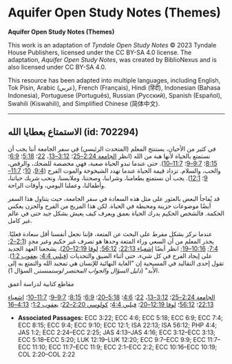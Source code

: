 # Aquifer Open Study Notes (Themes)

**Aquifer Open Study Notes (Themes)**

This work is an adaptation of *Tyndale Open Study Notes* © 2023 Tyndale House Publishers, licensed under the CC BY\-SA 4\.0 license. The adaptation, *Aquifer Open Study Notes*, was created by BiblioNexus and is also licensed under CC BY\-SA 4\.0\.

This resource has been adapted into multiple languages, including English, Tok Pisin, Arabic (عربي), French (Français), Hindi (हिंदी), Indonesian (Bahasa Indonesia), Portuguese (Português), Russian (Русский), Spanish (Español), Swahili (Kiswahili), and Simplified Chinese (简体中文).



--------------------------------

## الاستمتاع بعطايا الله (id: 702294)

في كثير من الأحيان، يستنتج المعلم (المتحدث الرئيسي) في سفر الجامعة أننا يجب أن نستمتع بالحياة لأنها هبة من الله (انظر [الجامعة 2:24–25](https://ref.ly/Eccl2:24-Eccl2:25)؛ [3:12–13](https://ref.ly/Eccl3:12-Eccl3:13)، [22](https://ref.ly/Eccl3:22)؛ [5:18](https://ref.ly/Eccl5:18)؛ [6:9](https://ref.ly/Eccl6:9)؛ [8:15](https://ref.ly/Eccl8:15)؛ [9:7–9](https://ref.ly/Eccl9:7-Eccl9:9)؛ [11:7–10](https://ref.ly/Eccl11:7-Eccl11:10)). حتى عندما تبدو الحياة صعبة، فهي مخصصة للضحك، والرقص، والحب، والسلام. تزداد قيمة الحياة عندما تهدد الشيخوخة والموت الفرح ([9:4](https://ref.ly/Eccl9:4)، [10](https://ref.ly/Eccl9:10)؛ [11:7–9](https://ref.ly/Eccl11:7-Eccl11:9)؛ [12:1](https://ref.ly/Eccl12:1)). يجب أن نستمتع بطعامنا، وشرابنا، وصحتنا، وملابسنا، ونحب شريك حياتنا، وأطفالنا، وعملنا اليومي، وأوقات الراحة.

قد يُفاجأ البعض بالعثور على مثل هذه السعادة في سفر الجامعة، حيث يتناول هذا السفر أيضًا موضوعات حزينة ومحبطة في الحياة. لكن هذا المزيج من الفرح والحزن يعكس الحكمة. فالشخص الحكيم يدرك الحياة بعمق ويعرف كيف يعيش بشكل جيد حتى في عالم غير كامل.

عندما نركز بشكل مفرط على البحث عن المتعة، فإننا نجعل أنفسنا أقل سعادة فعليًا. يحذر المعلم من أن السعي وراء المتعة وحدها هو تصرف غير حكيم وغير مجدٍ ([2:1–2](https://ref.ly/Eccl2:1-Eccl2:2); [7:4](https://ref.ly/Eccl7:4); [10:16–19](https://ref.ly/Eccl10:16-Eccl10:19); انظر أيضًا [إشعياء 22:13](https://ref.ly/Isa22:13); [56:12](https://ref.ly/Isa56:12); [لوقا 12:19–20](https://ref.ly/Luke12:19-Luke12:20)). يشجعنا العهد الجديد على إيجاد الفرح في كل شيء، حتى أثناء الضيق والتحديات ([فيلبي 4:4](https://ref.ly/Phil4:4); [يعقوب 1:2](https://ref.ly/Jas1:2)). تقول إحدى التقاليد في المسيحية إن "الغاية النهائية للإنسان هي تمجيد الله والتمتع به إلى الأبد" (*دليل السؤال والجواب المختصر لوستمنستر,* السؤال 1\).

مقاطع كتابية لدراسة أعمق

[الجامعة 2:24–25](https://ref.ly/Eccl2:24-Eccl2:25)؛ [3:12–13](https://ref.ly/Eccl3:12-Eccl3:13)، [22](https://ref.ly/Eccl3:22)؛ [4:6](https://ref.ly/Eccl4:6)؛ [5:18–20](https://ref.ly/Eccl5:18-Eccl5:20)؛ [6:9](https://ref.ly/Eccl6:9)؛ [8:15](https://ref.ly/Eccl8:15)؛ [9:7–9](https://ref.ly/Eccl9:7-Eccl9:9)؛ [11:7–10](https://ref.ly/Eccl11:7-Eccl11:10)؛ [إشعياء 22:13](https://ref.ly/Isa22:13)؛ [56:12](https://ref.ly/Isa56:12)؛ [لوقا 12:19–20](https://ref.ly/Luke12:19-Luke12:20)؛ [فيلبي 4:4](https://ref.ly/Phil4:4)؛ [كولوسي 2:20–22](https://ref.ly/Col2:20-Col2:22)؛ [يعقوب 1:2](https://ref.ly/Jas1:2)؛ [4:13–16](https://ref.ly/Jas4:13-Jas4:16)

* **Associated Passages:** ECC 3:22; ECC 4:6; ECC 5:18; ECC 6:9; ECC 7:4; ECC 8:15; ECC 9:4; ECC 9:10; ECC 12:1; ISA 22:13; ISA 56:12; PHP 4:4; JAS 1:2; ECC 2:24–ECC 2:25; JAS 4:13–JAS 4:16; ECC 3:12–ECC 3:13; ECC 5:18–ECC 5:20; LUK 12:19–LUK 12:20; ECC 9:7–ECC 9:9; ECC 11:7–ECC 11:10; ECC 11:7–ECC 11:9; ECC 2:1–ECC 2:2; ECC 10:16–ECC 10:19; COL 2:20–COL 2:22

